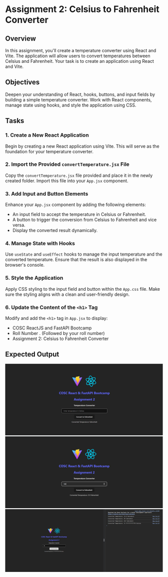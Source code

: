 # Assignment 2: Celsius to Fahrenheit Converter

## Overview
In this assignment, you'll create a temperature converter using React and Vite. The application will allow users to convert temperatures between Celsius and Fahrenheit. Your task is to create an application using React and Vite.

## Objectives
Deepen your understanding of React, hooks, buttons, and input fields by building a simple temperature converter. Work with React components, manage state using hooks, and style the application using CSS.

## Tasks

### 1. Create a New React Application
Begin by creating a new React application using Vite. This will serve as the foundation for your temperature converter.

### 2. Import the Provided `convertTemperature.jsx` File
Copy the `convertTemperature.jsx` file provided and place it in the newly created folder. Import this file into your `App.jsx` component.

### 3. Add Input and Button Elements
Enhance your `App.jsx` component by adding the following elements:
- An input field to accept the temperature in Celsius or Fahrenheit.
- A button to trigger the conversion from Celsius to Fahrenheit and vice versa.
- Display the converted result dynamically.

### 4. Manage State with Hooks
Use `useState` and `useEffect` hooks to manage the input temperature and the converted temperature. Ensure that the result is also displayed in the browser's console.

### 5. Style the Application
Apply CSS styling to the input field and button within the `App.css` file. Make sure the styling aligns with a clean and user-friendly design.

### 6. Update the Content of the `<h1>` Tag
Modify and add the `<h1>` tag in `App.jsx` to display:
- COSC ReactJS and FastAPI Bootcamp
- Roll Number . (Followed by your roll number)
- Assignment 2: Celsius to Fahrenheit Converter

## Expected Output
![Output-1](Output/o3.jpeg)
![Output-2](Output/o2.jpeg)
![Output-3](Output/o1.jpeg)

